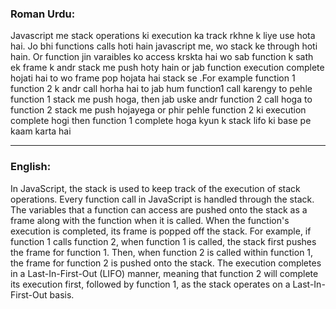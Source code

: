 ### Roman Urdu:

Javascript me stack operations ki execution ka track rkhne k liye use hota hai. Jo bhi functions calls hoti hain javascript me, wo stack ke through hoti hain. Or function jin varaibles ko access krskta hai wo sab function k sath ek frame k andr stack me push hoty hain or jab function execution complete hojati hai to wo frame pop hojata hai stack se .For example function 1 function 2 k andr call horha hai to jab hum function1 call karengy to pehle function 1 stack me push hoga, then jab uske andr function 2 call hoga to function 2 stack me push hojayega or phir pehle function 2 ki execution complete hogi then function 1 complete hoga kyun k stack lifo ki base pe kaam karta hai

---

### English: 

In JavaScript, the stack is used to keep track of the execution of stack operations. Every function call in JavaScript is handled through the stack. The variables that a function can access are pushed onto the stack as a frame along with the function when it is called. When the function's execution is completed, its frame is popped off the stack. For example, if function 1 calls function 2, when function 1 is called, the stack first pushes the frame for function 1. Then, when function 2 is called within function 1, the frame for function 2 is pushed onto the stack. The execution completes in a Last-In-First-Out (LIFO) manner, meaning that function 2 will complete its execution first, followed by function 1, as the stack operates on a Last-In-First-Out basis.